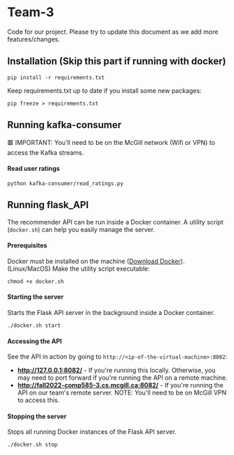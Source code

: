 # Team-3

Code for our project. Please try to update this document as we add more features/changes.

## Installation (Skip this part if running with docker)

```
pip install -r requirements.txt
```

Keep requirements.txt up to date if you install some new packages:

```
pip freeze > requirements.txt
```

## Running kafka-consumer

🟥 IMPORTANT: You'll need to be on the McGill network (Wifi or VPN) to access the Kafka streams.

#### Read user ratings

```
python kafka-consumer/read_ratings.py
```

## Running flask_API

The recommender API can be run inside a Docker container. A utility script (`docker.sh`) can help you easily manage the server.

#### Prerequisites

Docker must be installed on the machine ([Download Docker](https://docs.docker.com/get-docker/)).
(Linux/MacOS) Make the utility script executable:

```
chmod +x docker.sh
```

#### Starting the server

Starts the Flask API server in the background inside a Docker container.

```
./docker.sh start
```

#### Accessing the API

See the API in action by going to `http://<ip-of-the-virtual-machine>:8082`:

- **http://127.0.0.1:8082/** - If you're running this locally. Otherwise, you may need to port forward if you're running the API on a remote machine.
- **http://fall2022-comp585-3.cs.mcgill.ca:8082/** - If you're running the API on our team's remote server. NOTE: You'll need to be on McGill VPN to access this.

#### Stopping the server

Stops all running Docker instances of the Flask API server.

```
./docker.sh stop
```
